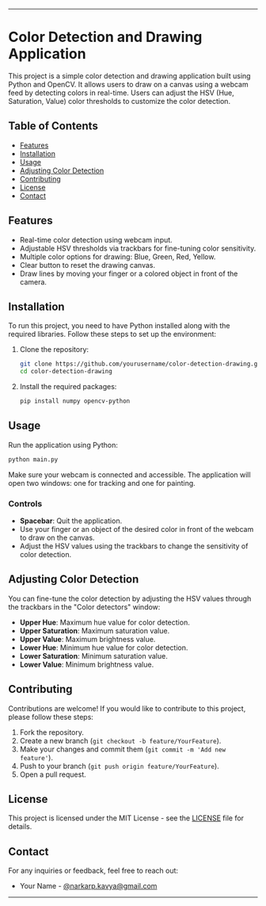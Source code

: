 
---

# Color Detection and Drawing Application

This project is a simple color detection and drawing application built using Python and OpenCV. It allows users to draw on a canvas using a webcam feed by detecting colors in real-time. Users can adjust the HSV (Hue, Saturation, Value) color thresholds to customize the color detection.

## Table of Contents

- [Features](#features)
- [Installation](#installation)
- [Usage](#usage)
- [Adjusting Color Detection](#adjusting-color-detection)
- [Contributing](#contributing)
- [License](#license)
- [Contact](#contact)

## Features

- Real-time color detection using webcam input.
- Adjustable HSV thresholds via trackbars for fine-tuning color sensitivity.
- Multiple color options for drawing: Blue, Green, Red, Yellow.
- Clear button to reset the drawing canvas.
- Draw lines by moving your finger or a colored object in front of the camera.

## Installation

To run this project, you need to have Python installed along with the required libraries. Follow these steps to set up the environment:

1. Clone the repository:

   ```bash
   git clone https://github.com/yourusername/color-detection-drawing.git
   cd color-detection-drawing
   ```

2. Install the required packages:

   ```bash
   pip install numpy opencv-python
   ```

## Usage

Run the application using Python:

```bash
python main.py
```

Make sure your webcam is connected and accessible. The application will open two windows: one for tracking and one for painting.

### Controls

- **Spacebar**: Quit the application.
- Use your finger or an object of the desired color in front of the webcam to draw on the canvas.
- Adjust the HSV values using the trackbars to change the sensitivity of color detection.

## Adjusting Color Detection

You can fine-tune the color detection by adjusting the HSV values through the trackbars in the "Color detectors" window:

- **Upper Hue**: Maximum hue value for color detection.
- **Upper Saturation**: Maximum saturation value.
- **Upper Value**: Maximum brightness value.
- **Lower Hue**: Minimum hue value for color detection.
- **Lower Saturation**: Minimum saturation value.
- **Lower Value**: Minimum brightness value.

## Contributing

Contributions are welcome! If you would like to contribute to this project, please follow these steps:

1. Fork the repository.
2. Create a new branch (`git checkout -b feature/YourFeature`).
3. Make your changes and commit them (`git commit -m 'Add new feature'`).
4. Push to your branch (`git push origin feature/YourFeature`).
5. Open a pull request.

## License

This project is licensed under the MIT License - see the [LICENSE](LICENSE) file for details.

## Contact

For any inquiries or feedback, feel free to reach out:

- Your Name - [@narkarp.kavya@gmail.com](https://gmail.google.com/@narkarp.kavya@gmail.com) 

---

